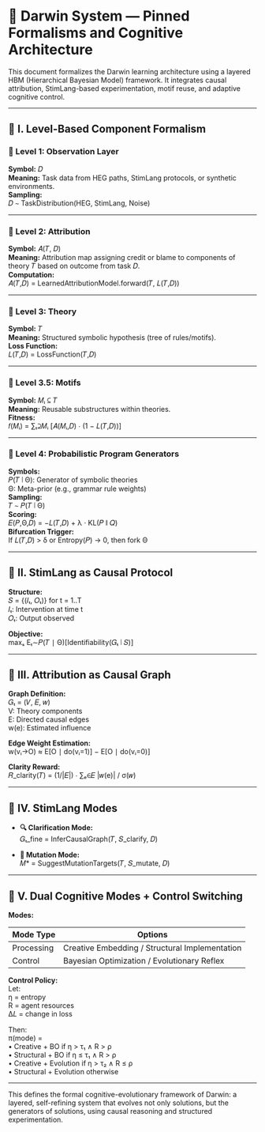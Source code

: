 
# 🌱 Darwin System — Pinned Formalisms and Cognitive Architecture

This document formalizes the Darwin learning architecture using a layered HBM (Hierarchical Bayesian Model) framework. It integrates causal attribution, StimLang-based experimentation, motif reuse, and adaptive cognitive control.

---

## 🧠 I. Level-Based Component Formalism

### 🧩 Level 1: Observation Layer

**Symbol:** 𝐷  
**Meaning:** Task data from HEG paths, StimLang protocols, or synthetic environments.  
**Sampling:**  
𝐷 ∼ TaskDistribution(HEG, StimLang, Noise)

---

### 🧠 Level 2: Attribution

**Symbol:** 𝐴(𝑇, 𝐷)  
**Meaning:** Attribution map assigning credit or blame to components of theory 𝑇 based on outcome from task 𝐷.  
**Computation:**  
𝐴(𝑇,𝐷) = LearnedAttributionModel.forward(𝑇, 𝐿(𝑇,𝐷))

---

### 🧠 Level 3: Theory

**Symbol:** 𝑇  
**Meaning:** Structured symbolic hypothesis (tree of rules/motifs).  
**Loss Function:**  
𝐿(𝑇,𝐷) = LossFunction(𝑇,𝐷)

---

### 🧠 Level 3.5: Motifs

**Symbol:** 𝑀ᵢ ⊆ 𝑇  
**Meaning:** Reusable substructures within theories.  
**Fitness:**  
𝑓(𝑀ᵢ) = ∑ₜ⊇𝑀ᵢ [𝐴(𝑀ᵢ,𝐷) ⋅ (1 − 𝐿(𝑇,𝐷))]

---

### 🧠 Level 4: Probabilistic Program Generators

**Symbols:**  
𝑃(𝑇 ∣ Θ): Generator of symbolic theories  
Θ: Meta-prior (e.g., grammar rule weights)  
**Sampling:**  
𝑇 ∼ 𝑃(𝑇 ∣ Θ)  
**Scoring:**  
𝐸(𝑃,Θ,𝐷) = −𝐿(𝑇,𝐷) + λ ⋅ KL(𝑃 ∥ 𝑄)  
**Bifurcation Trigger:**  
If 𝐿(𝑇,𝐷) > δ or Entropy(𝑃) → 0, then fork Θ

---

## 🧪 II. StimLang as Causal Protocol

**Structure:**  
𝑆 = {(𝐼ₜ, 𝑂ₜ)} for t = 1..T  
𝐼ₜ: Intervention at time t  
𝑂ₜ: Output observed  

**Objective:**  
maxₛ Eₜ∼𝑃(𝑇 ∣ Θ)[Identifiability(𝐺ₜ ∣ 𝑆)]

---

## 🔗 III. Attribution as Causal Graph

**Graph Definition:**  
𝐺ₜ = (𝑉, 𝐸, 𝑤)  
V: Theory components  
E: Directed causal edges  
w(e): Estimated influence  

**Edge Weight Estimation:**  
w(vᵢ→O) ≈ E[O ∣ do(vᵢ=1)] − E[O ∣ do(vᵢ=0)]  

**Clarity Reward:**  
𝑅_clarity(𝑇) = (1/|𝐸|) ⋅ ∑ₑ∈𝐸 |𝑤(e)| / σ(𝑤)

---

## 🧬 IV. StimLang Modes

- **🔍 Clarification Mode:**  
  𝐺ₜ_fine = InferCausalGraph(𝑇, 𝑆_clarify, 𝐷)

- **🧪 Mutation Mode:**  
  𝑀* = SuggestMutationTargets(𝑇, 𝑆_mutate, 𝐷)

---

## 🧭 V. Dual Cognitive Modes + Control Switching

**Modes:**

| Mode Type | Options |
|-----------|---------|
| Processing | Creative Embedding / Structural Implementation |
| Control    | Bayesian Optimization / Evolutionary Reflex     |

**Control Policy:**  
Let:  
η = entropy  
R = agent resources  
Δ𝐿 = change in loss

Then:  
π(mode) =  
• Creative + BO if η > τ₁ ∧ R > ρ  
• Structural + BO if η ≤ τ₁ ∧ R > ρ  
• Creative + Evolution if η > τ₂ ∧ R ≤ ρ  
• Structural + Evolution otherwise

---

This defines the formal cognitive-evolutionary framework of Darwin: a layered, self-refining system that evolves not only solutions, but the generators of solutions, using causal reasoning and structured experimentation.
